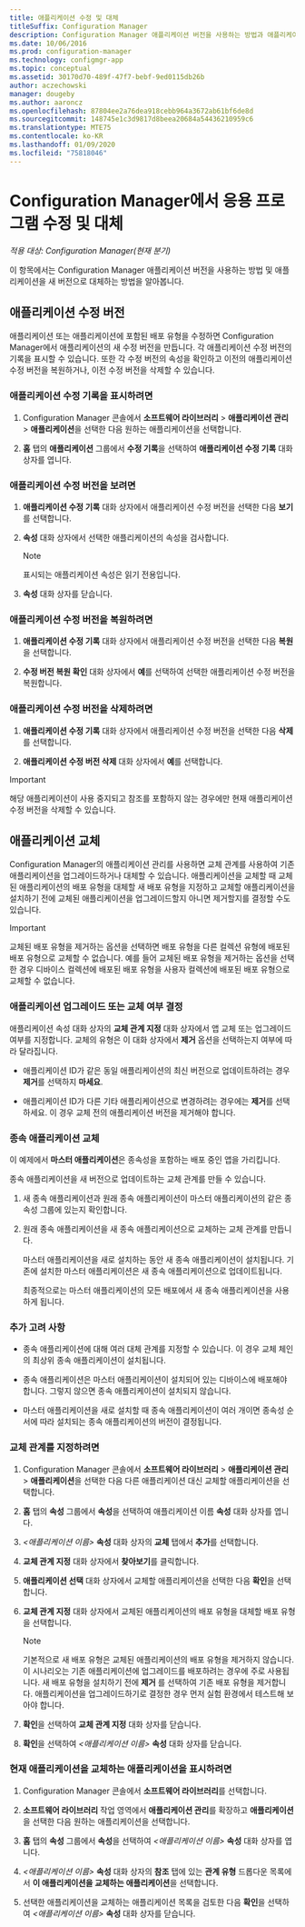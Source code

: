 ```yaml
---
title: 애플리케이션 수정 및 대체
titleSuffix: Configuration Manager
description: Configuration Manager 애플리케이션 버전을 사용하는 방법과 애플리케이션을 교체하는 방법에 대해 설명합니다.
ms.date: 10/06/2016
ms.prod: configuration-manager
ms.technology: configmgr-app
ms.topic: conceptual
ms.assetid: 30170d70-489f-47f7-bebf-9ed0115db26b
author: aczechowski
manager: dougeby
ms.author: aaroncz
ms.openlocfilehash: 87804ee2a76dea918cebb964a3672ab61bf6de8d
ms.sourcegitcommit: 148745e1c3d9817d8beea20684a54436210959c6
ms.translationtype: MTE75
ms.contentlocale: ko-KR
ms.lasthandoff: 01/09/2020
ms.locfileid: "75818046"
---
```

# <a name="revise-and-supersede-applications-in-configuration-manager"></a>Configuration Manager에서 응용 프로그램 수정 및 대체

*적용 대상: Configuration Manager(현재 분기)*

이 항목에서는 Configuration Manager 애플리케이션 버전을 사용하는 방법 및 애플리케이션을 새 버전으로 대체하는 방법을 알아봅니다.  

##  <a name="application-revisions"></a>애플리케이션 수정 버전  
 애플리케이션 또는 애플리케이션에 포함된 배포 유형을 수정하면 Configuration Manager에서 애플리케이션의 새 수정 버전을 만듭니다. 각 애플리케이션 수정 버전의 기록을 표시할 수 있습니다. 또한 각 수정 버전의 속성을 확인하고 이전의 애플리케이션 수정 버전을 복원하거나, 이전 수정 버전을 삭제할 수 있습니다.  

### <a name="to-display-an-application-revision-history"></a>애플리케이션 수정 기록을 표시하려면  

1.  Configuration Manager 콘솔에서 **소프트웨어 라이브러리** > **애플리케이션 관리** > **애플리케이션**을 선택한 다음 원하는 애플리케이션을 선택합니다.  

3.  **홈** 탭의 **애플리케이션** 그룹에서 **수정 기록**을 선택하여 **애플리케이션 수정 기록** 대화 상자를 엽니다.  

### <a name="to-view-an-application-revision"></a>애플리케이션 수정 버전을 보려면  

1.  **애플리케이션 수정 기록** 대화 상자에서 애플리케이션 수정 버전을 선택한 다음 **보기**를 선택합니다.  

2.  **속성** 대화 상자에서 선택한 애플리케이션의 속성을 검사합니다.  

    > [!NOTE]  
    >  표시되는 애플리케이션 속성은 읽기 전용입니다.  

3.  **속성** 대화 상자를 닫습니다.  

### <a name="to-restore-an-application-revision"></a>애플리케이션 수정 버전을 복원하려면  

1.  **애플리케이션 수정 기록** 대화 상자에서 애플리케이션 수정 버전을 선택한 다음 **복원**을 선택합니다.  

2.  **수정 버전 복원 확인** 대화 상자에서 **예**를 선택하여 선택한 애플리케이션 수정 버전을 복원합니다.  

### <a name="to-delete-an-application-revision"></a>애플리케이션 수정 버전을 삭제하려면  

1.  **애플리케이션 수정 기록** 대화 상자에서 애플리케이션 수정 버전을 선택한 다음 **삭제**를 선택합니다.  

2.  **애플리케이션 수정 버전 삭제** 대화 상자에서 **예**를 선택합니다.  

> [!IMPORTANT]  
>  해당 애플리케이션이 사용 중지되고 참조를 포함하지 않는 경우에만 현재 애플리케이션 수정 버전을 삭제할 수 있습니다.  

##  <a name="application-supersedence"></a>애플리케이션 교체  
 Configuration Manager의 애플리케이션 관리를 사용하면 교체 관계를 사용하여 기존 애플리케이션을 업그레이드하거나 대체할 수 있습니다. 애플리케이션을 교체할 때 교체된 애플리케이션의 배포 유형을 대체할 새 배포 유형을 지정하고 교체할 애플리케이션을 설치하기 전에 교체된 애플리케이션을 업그레이드할지 아니면 제거할지를 결정할 수도 있습니다.  

> [!IMPORTANT]  
>  교체된 배포 유형을 제거하는 옵션을 선택하면 배포 유형을 다른 컬렉션 유형에 배포된 배포 유형으로 교체할 수 없습니다.  예를 들어 교체된 배포 유형을 제거하는 옵션을 선택한 경우 디바이스 컬렉션에 배포된 배포 유형을 사용자 컬렉션에 배포된 배포 유형으로 교체할 수 없습니다.  

### <a name="decide-whether-to-upgrade-or-replace-an-application"></a>애플리케이션 업그레이드 또는 교체 여부 결정  
 애플리케이션 속성 대화 상자의 **교체 관계 지정** 대화 상자에서 앱 교체 또는 업그레이드 여부를 지정합니다. 교체의 유형은 이 대화 상자에서 **제거** 옵션을 선택하는지 여부에 따라 달라집니다.  

-   애플리케이션 ID가 같은 동일 애플리케이션의 최신 버전으로 업데이트하려는 경우 **제거**를 선택하지 **마세요**.  

-   애플리케이션 ID가 다른 기타 애플리케이션으로 변경하려는 경우에는 **제거**를 선택하세요. 이 경우 교체 전의 애플리케이션 버전을 제거해야 합니다.  

### <a name="supersede-dependent-applications"></a>종속 애플리케이션 교체  
 이 예제에서 **마스터 애플리케이션**은 종속성을 포함하는 배포 중인 앱을 가리킵니다.  

 종속 애플리케이션을 새 버전으로 업데이트하는 교체 관계를 만들 수 있습니다.  

1. 새 종속 애플리케이션과 원래 종속 애플리케이션이 마스터 애플리케이션의 같은 종속성 그룹에 있는지 확인합니다.  

2. 원래 종속 애플리케이션을 새 종속 애플리케이션으로 교체하는 교체 관계를 만듭니다.  

   마스터 애플리케이션을 새로 설치하는 동안 새 종속 애플리케이션이 설치됩니다. 기존에 설치한 마스터 애플리케이션은 새 종속 애플리케이션으로 업데이트됩니다.  

   최종적으로는 마스터 애플리케이션의 모든 배포에서 새 종속 애플리케이션을 사용하게 됩니다.  

### <a name="further-considerations"></a>추가 고려 사항  

-   종속 애플리케이션에 대해 여러 대체 관계를 지정할 수 있습니다. 이 경우 교체 체인의 최상위 종속 애플리케이션이 설치됩니다.  

-   종속 애플리케이션은 마스터 애플리케이션이 설치되어 있는 디바이스에 배포해야 합니다. 그렇지 않으면 종속 애플리케이션이 설치되지 않습니다.  

-   마스터 애플리케이션을 새로 설치할 때 종속 애플리케이션이 여러 개이면 종속성 순서에 따라 설치되는 종속 애플리케이션의 버전이 결정됩니다.  

### <a name="to-specify-a-supersedence-relationship"></a>교체 관계를 지정하려면  

1.  Configuration Manager 콘솔에서 **소프트웨어 라이브러리** > **애플리케이션 관리** > **애플리케이션**을 선택한 다음 다른 애플리케이션 대신 교체할 애플리케이션을 선택합니다.  

3.  **홈** 탭의 **속성** 그룹에서 **속성**을 선택하여 애플리케이션 이름 **속성** 대화 상자를 엽니다.  

4.  *<애플리케이션 이름\>* **속성** 대화 상자의 **교체** 탭에서 **추가**를 선택합니다.  

5.  **교체 관계 지정** 대화 상자에서 **찾아보기**를 클릭합니다.  

6.  **애플리케이션 선택** 대화 상자에서 교체할 애플리케이션을 선택한 다음 **확인**을 선택합니다.  

7.  **교체 관계 지정** 대화 상자에서 교체된 애플리케이션의 배포 유형을 대체할 배포 유형을 선택합니다.  

    > [!NOTE]  
    >  기본적으로 새 배포 유형은 교체된 애플리케이션의 배포 유형을 제거하지 않습니다. 이 시나리오는 기존 애플리케이션에 업그레이드를 배포하려는 경우에 주로 사용됩니다. 새 배포 유형을 설치하기 전에 **제거** 를 선택하여 기존 배포 유형을 제거합니다. 애플리케이션을 업그레이드하기로 결정한 경우 먼저 실험 환경에서 테스트해 보아야 합니다.  

8.  **확인**을 선택하여 **교체 관계 지정** 대화 상자를 닫습니다.  

9. **확인**을 선택하여 *<애플리케이션 이름\>* **속성** 대화 상자를 닫습니다.  

### <a name="to-display-applications-that-supersede-the-current-application"></a>현재 애플리케이션을 교체하는 애플리케이션을 표시하려면  

1.  Configuration Manager 콘솔에서 **소프트웨어 라이브러리**를 선택합니다.  

2.  **소프트웨어 라이브러리** 작업 영역에서 **애플리케이션 관리**를 확장하고 **애플리케이션**을 선택한 다음 원하는 애플리케이션을 선택합니다.  

3.  **홈** 탭의 **속성** 그룹에서 **속성**을 선택하여 *<애플리케이션 이름\>* **속성** 대화 상자를 엽니다.  

4.  *<애플리케이션 이름\>* **속성** 대화 상자의 **참조** 탭에 있는 **관계 유형** 드롭다운 목록에서 **이 애플리케이션을 교체하는 애플리케이션**을 선택합니다.  

5.  선택한 애플리케이션을 교체하는 애플리케이션 목록을 검토한 다음 **확인**을 선택하여 *<애플리케이션 이름\>* **속성** 대화 상자를 닫습니다.  
